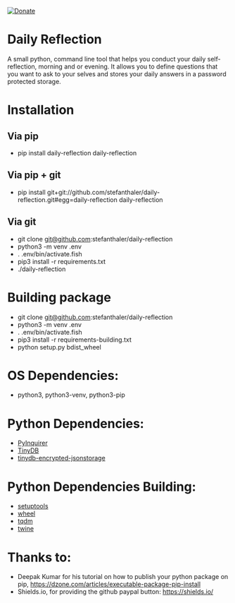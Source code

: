 [![Donate](https://img.shields.io/badge/Donate-PayPal-green.svg)](https://www.paypal.com/cgi-bin/webscr?cmd=_donations&business=C8FBBG2RZ5WYS&currency_code=EUR&source=url)

# Daily Reflection
A small python, command line tool that helps you conduct your daily self-reflection, morning and or evening. It allows you to define questions that you want to ask to your selves and stores your daily answers in a password protected storage.

# Installation

## Via pip
* pip install daily-reflection
daily-reflection

## Via pip + git
* pip install git+git://github.com/stefanthaler/daily-reflection.git#egg=daily-reflection
daily-reflection

## Via git
* git clone git@github.com:stefanthaler/daily-reflection
* python3 -m venv .env
* . .env/bin/activate.fish  
* pip3 install -r requirements.txt
* ./daily-reflection

# Building package
* git clone git@github.com:stefanthaler/daily-reflection
* python3 -m venv .env
* . .env/bin/activate.fish  
* pip3 install -r requirements-building.txt
* python setup.py bdist_wheel

# OS Dependencies:
* python3, python3-venv, python3-pip

# Python Dependencies:
* [PyInquirer](https://github.com/CITGuru/PyInquirer)
* [TinyDB](https://tinydb.readthedocs.io/en/latest/getting-started.html)
* [tinydb-encrypted-jsonstorage](https://github.com/stefanthaler/tinydb-encrypted-jsonstorage)

# Python Dependencies Building:
* [setuptools](https://packaging.python.org/tutorials/installing-packages/)
* [wheel](https://pythonwheels.com/)
* [tqdm](https://github.com/tqdm/tqdm)
* [twine](https://pypi.org/project/twine/)

# Thanks to:
* Deepak Kumar for his tutorial on how to publish your python package on pip, https://dzone.com/articles/executable-package-pip-install
* Shields.io, for providing the github paypal button: https://shields.io/
